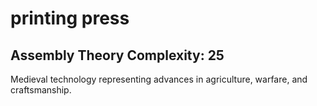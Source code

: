 # printing press

## Assembly Theory Complexity: 25
Medieval technology representing advances in agriculture, warfare, and craftsmanship.
